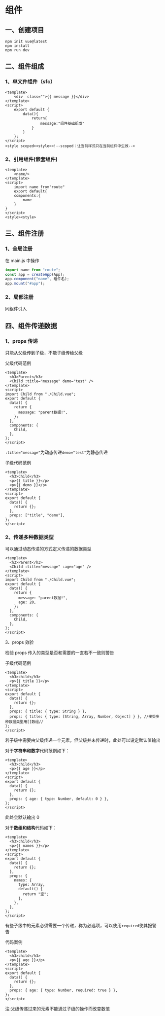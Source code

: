 # 组件

## 一、创建项目

```npm
npm init vue@latest
npm install
npm run dev
```

## 二、组件组成

### 1、单文件组件（sfc）

```vue
<template>
    <div  class="">{{ message }}</div>
</template>
<script>
    export default {
        data(){
            return{
                message:"组件基础组成"
            }
        }
    };
</script>
<style scoped><style><!--scoped：让当前样式只在当前组件中生效-->
```

### 2、引用组件(嵌套组件)

```vue
<template>
    <name/>
</template>
<script>
    import name from"route"
    export default{
    components:{
        name
    }
}
</script>
<style><style>
```

## 三、组件注册

### 1、全局注册

在 main.js 中操作

```javascript
import name from "route";
const app = createApp(App);
app.component("name", 组件名);
app.mount("#app");
```

### 2、局部注册

同组件引入

## 四、组件传递数据

### 1、props 传递

只能从父级传到子级，不能子级传给父级

父级代码范例

```vue
<template>
  <h3>Parent</h3>
  <Child :title="message" demo="test" />
</template>
<script>
import Child from "./Child.vue";
export default {
  data() {
    return {
      message: "parent数据!",
    };
  },
  components: {
    Child,
  },
};
</script>
```

`:title="message"`为动态传递`demo="test"`为静态传递

子级代码范例

```vue
<template>
  <h3>Child</h3>
  <p>{{ title }}</p>
  <p>{{ demo }}</p>
</template>
<script>
export default {
  data() {
    return {};
  },
  props: ["title", "demo"],
};
</script>
```

### 2、传递多种数据类型

可以通过动态传递的方式定义传递的数据类型

```vue
<template>
  <h3>Parent</h3>
  <Child :title="message" :age="age" />
</template>
<script>
import Child from "./Child.vue";
export default {
  data() {
    return {
      message: "parent数据!",
      age: 20,
    };
  },
  components: {
    Child,
  },
};
</script>
```

3、props 效验

检验 props 传入的类型是否和需要的一直若不一致则警告

子级代码范例

```vue
<template>
  <h3>child</h3>
  <p>{{ title }}</p>
</template>
<script>
export default {
  data() {
    return {};
  },
  props: { title: { type: String } },
  props: { title: { type: [String, Array, Number, Object] } }, //接受多种数据类型用[]数组//
};
</script>
```

若子级中需要由父级传递一个元素，但父级并未传递时，此处可以设定默认值输出

对于**字符串和数字**代码范例如下：

```vue
<template>
  <h3>child</h3>
  <p>{{ age }}</p>
</template>
<script>
export default {
  data() {
    return {};
  },
  props: { age: { type: Number, default: 0 } },
};
</script>
```

此处会默认输出 0

对于**数组和结构**代码如下：

```vue
<template>
  <h3>child</h3>
  <p>{{ names }}</p>
</template>
<script>
export default {
  data() {
    return {};
  },
  props: {
    names: {
      type: Array,
      default() {
        return "空";
      },
    },
  },
};
</script>
```

有些子级中的元素必须需要一个传递，称为必选项，可以使用`required`使其报警告

代码案例

```vue
<template>
  <h3>child</h3>
  <p>{{ age }}</p>
</template>
<script>
export default {
  data() {
    return {};
  },
  props: { age: { type: Number, required: true } },
};
</script>
```

注:父级传递过来的元素不能通过子级的操作而改变数值
